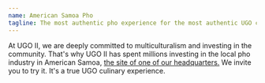 ```yaml
---
name: American Samoa Pho
tagline: The most authentic pho experience for the most authentic UGO customers.
---
```


At UGO II, we are deeply committed to multiculturalism and investing in the community. That's why UGO II has spent millions investing in the local pho industry in American Samoa, [the site of one of our headquarters.](/about) We invite you to try it. It's a true UGO culinary experience.
